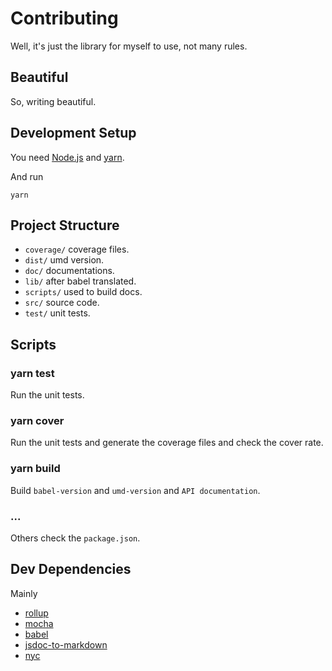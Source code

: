 # Contributing

Well, it's just the library for myself to use, not many rules.

## Beautiful

So, writing beautiful.

## Development Setup

You need [Node.js](http://nodejs.org/) and [yarn](https://yarnpkg.com/en/docs/install).

And run

```
yarn
```

## Project Structure

- `coverage/` coverage files.
- `dist/` umd version.
- `doc/` documentations.
- `lib/` after babel translated.
- `scripts/` used to build docs.
- `src/` source code.
- `test/` unit tests.

## Scripts

### yarn test

Run the unit tests.

### yarn cover

Run the unit tests and generate the coverage files and check the cover rate.

### yarn build

Build `babel-version` and `umd-version` and `API documentation`.

### ...

Others check the `package.json`.

## Dev Dependencies

Mainly

- [rollup](https://rollupjs.org/guide/en/)
- [mocha](https://mochajs.org)
- [babel](https://babeljs.io)
- [jsdoc-to-markdown](https://github.com/jsdoc2md/jsdoc-to-markdown)
- [nyc](https://github.com/istanbuljs/nyc)